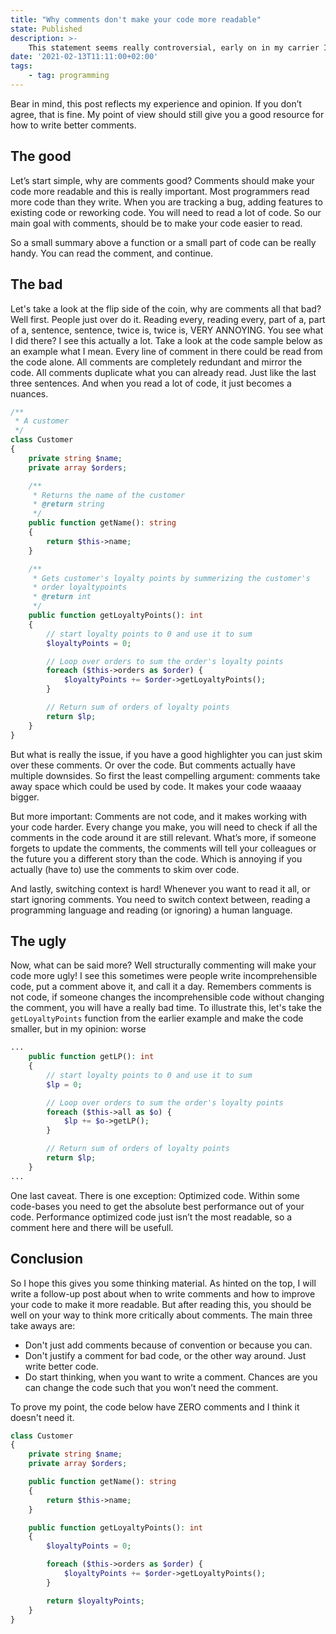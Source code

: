 ```yaml
---
title: "Why comments don't make your code more readable"
state: Published
description: >-
    This statement seems really controversial, early on in my carrier I got told that every function should have a comment and commenting makes your code more readable. Now I am going to tell you why it really isn’t.
date: '2021-02-13T11:11:00+02:00'
tags:
    - tag: programming
---
```


Bear in mind, this post reflects my experience and opinion. If you don’t agree, that is fine. My point of view should still give you a good resource for how to write better comments.

## The good

Let’s start simple, why are comments good? Comments should make your code more readable and this is really important. Most programmers read more code than they write. When you are tracking a bug, adding features to existing code or reworking code. You will need to read a lot of code. So our main goal with comments, should be to make your code easier to read.

So a small summary above a function or a small part of code can be really handy. You can read the comment, and continue.

## The bad

Let's take a look at the flip side of the coin, why are comments all that bad? Well first. People just over do it. Reading every, reading every, part of a, part of a, sentence, sentence, twice is, twice is, VERY ANNOYING. You see what I did there? I see this actually a lot. Take a look at the code sample below as an example what I mean. Every line of comment in there could be read from the code alone. All comments are completely redundant and mirror the code. All comments duplicate what you can already read. Just like the last three sentences. And when you read a lot of code, it just becomes a nuances.

```php
/**
 * A customer
 */
class Customer
{
    private string $name;
    private array $orders;

    /**
     * Returns the name of the customer
     * @return string
     */
    public function getName(): string
    {
        return $this->name;
    }

    /**
     * Gets customer's loyalty points by summerizing the customer's
     * order loyaltypoints
     * @return int
     */
    public function getLoyaltyPoints(): int
    {
        // start loyalty points to 0 and use it to sum
        $loyaltyPoints = 0;

        // Loop over orders to sum the order's loyalty points
        foreach ($this->orders as $order) {
            $loyaltyPoints += $order->getLoyaltyPoints();
        }

        // Return sum of orders of loyalty points
        return $lp;
    }
}
```

But what is really the issue, if you have a good highlighter you can just skim over these comments. Or over the code. But comments actually have multiple downsides. So first the least compelling argument: comments take away space which could be used by code. It makes your code waaaay bigger.

But more important: Comments are not code, and it makes working with your code harder. Every change you make, you will need to check if all the comments in the code around it are still relevant. What’s more, if someone forgets to update the comments, the comments will tell your colleagues or the future you a different story than the code. Which is annoying if you actually (have to) use the comments to skim over code.

And lastly, switching context is hard! Whenever you want to read it all, or start ignoring comments. You need to switch context between, reading a programming language and reading (or ignoring) a human language.

## The ugly

Now, what can be said more? Well structurally commenting will make your code more ugly! I see this sometimes were people write incomprehensible code, put a comment above it, and call it a day. Remembers comments is not code, if someone changes the incomprehensible code without changing the comment, you will have a really bad time. To illustrate this, let's take the `getLoyaltyPoints` function from the earlier example and make the code smaller, but in my opinion: worse

```php
...
    public function getLP(): int
    {
        // start loyalty points to 0 and use it to sum
        $lp = 0;

        // Loop over orders to sum the order's loyalty points
        foreach ($this->all as $o) {
            $lp += $o->getLP();
        }

        // Return sum of orders of loyalty points
        return $lp;
    }
...
```

One last caveat. There is one exception: Optimized code. Within some code-bases you need to get the absolute best performance out of your code. Performance optimized code just isn’t the most readable, so a comment here and there will be usefull.

## Conclusion

So I hope this gives you some thinking material. As hinted on the top, I will write a follow-up post about when to write comments and how to improve your code to make it more readable. But after reading this, you should be well on your way to think more critically about comments. The main three take aways are:

-   Don't just add comments because of convention or because you can.
-   Don't justify a comment for bad code, or the other way around. Just write better code.
-   Do start thinking, when you want to write a comment. Chances are you can change the code such that you won’t need the comment.

To prove my point, the code below have ZERO comments and I think it doesn't need it.

```php
class Customer
{
    private string $name;
    private array $orders;

    public function getName(): string
    {
        return $this->name;
    }

    public function getLoyaltyPoints(): int
    {
        $loyaltyPoints = 0;

        foreach ($this->orders as $order) {
            $loyaltyPoints += $order->getLoyaltyPoints();
        }

        return $loyaltyPoints;
    }
}
```
